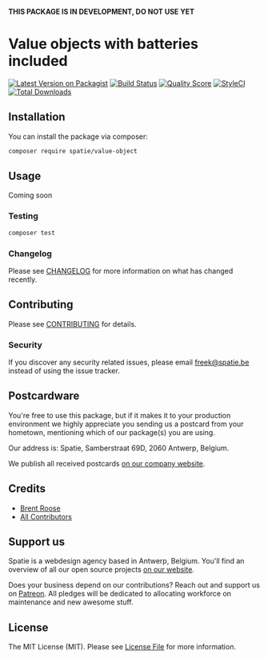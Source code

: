 **THIS PACKAGE IS IN DEVELOPMENT, DO NOT USE YET**

# Value objects with batteries included

[![Latest Version on Packagist](https://img.shields.io/packagist/v/spatie/value-object.svg?style=flat-square)](https://packagist.org/packages/spatie/value-object)
[![Build Status](https://img.shields.io/travis/spatie/value-object/master.svg?style=flat-square)](https://travis-ci.org/spatie/value-object)
[![Quality Score](https://img.shields.io/scrutinizer/g/spatie/value-object.svg?style=flat-square)](https://scrutinizer-ci.com/g/spatie/value-object)
[![StyleCI](https://github.styleci.io/repos/153632216/shield?branch=master)](https://github.styleci.io/repos/153632216)
[![Total Downloads](https://img.shields.io/packagist/dt/spatie/value-object.svg?style=flat-square)](https://packagist.org/packages/spatie/value-object)

## Installation

You can install the package via composer:

```bash
composer require spatie/value-object
```

## Usage

Coming soon

### Testing

``` bash
composer test
```

### Changelog

Please see [CHANGELOG](CHANGELOG.md) for more information on what has changed recently.

## Contributing

Please see [CONTRIBUTING](CONTRIBUTING.md) for details.

### Security

If you discover any security related issues, please email freek@spatie.be instead of using the issue tracker.

## Postcardware

You're free to use this package, but if it makes it to your production environment we highly appreciate you sending us a postcard from your hometown, mentioning which of our package(s) you are using.

Our address is: Spatie, Samberstraat 69D, 2060 Antwerp, Belgium.

We publish all received postcards [on our company website](https://spatie.be/en/opensource/postcards).

## Credits

- [Brent Roose](https://github.com/brentgd)
- [All Contributors](../../contributors)

## Support us

Spatie is a webdesign agency based in Antwerp, Belgium. You'll find an overview of all our open source projects [on our website](https://spatie.be/opensource).

Does your business depend on our contributions? Reach out and support us on [Patreon](https://www.patreon.com/spatie). 
All pledges will be dedicated to allocating workforce on maintenance and new awesome stuff.

## License

The MIT License (MIT). Please see [License File](LICENSE.md) for more information.
